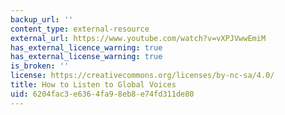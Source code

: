 ```yaml
---
backup_url: ''
content_type: external-resource
external_url: https://www.youtube.com/watch?v=vXPJVwwEmiM
has_external_licence_warning: true
has_external_license_warning: true
is_broken: ''
license: https://creativecommons.org/licenses/by-nc-sa/4.0/
title: How to Listen to Global Voices
uid: 6204fac3-e636-4fa9-8eb8-e74fd311de80
---
```

